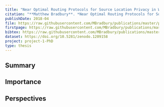 ```yaml
---
title: "Near Optimal Routing Protocols for Source Location Privacy in Wireless Sensor Networks: Modelling, Design and Evaluation"
citation: "**Matthew Bradbury**. *Near Optimal Routing Protocols for Source Location Privacy in Wireless Sensor Networks: Modelling, Design and Evaluation*. PhD thesis, University of Warwick, Coventry, UK, 2018. URL: <https://wrap.warwick.ac.uk/115772>."
publishDate: 2018-04
file: https://raw.githubusercontent.com/MBradbury/publications/master/papers/Thesis.pdf
firstpage: https://raw.githubusercontent.com/MBradbury/publications/master/firstpages/Thesis.svg
bibtex: https://raw.githubusercontent.com/MBradbury/publications/master/bibtex/Bradbury_2018_NearOptimalRouting.bib
dataset: https://doi.org/10.5281/zenodo.1209158
project: project-1-PhD
type: thesis
---
```


## Summary

## Importance

## Perspectives


